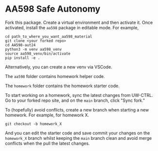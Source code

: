 # AA598 Safe Autonomy

Fork this package.
Create a virtual environment and then activate it. Once activated, install the `aa598` package in editable mode. For example,
```
cd path_to_where_you_want_aa598_material
git clone <your forked repo>
cd AA598-aut24
python3 -m venv aa598_venv
source aa598_venv/bin/activate
pip install -e .
```
Alternatively, you can create a new venv via VSCode.

The `aa598` folder contains homework helper code.

The `homework` folder contains the homework starter code.

To start working on a homework, sync the latest changes from UW-CTRL. Go to your forked repo site, and on the `main` branch, click "Sync fork." 

To (hopefully) avoid conflicts, create a new branch when starting a new homework. For example, for homework X.
```
git checkout -b homework_X
```
And you can edit the starter code and save commit your changes on the `homework_X` branch whilst keeping the `main` branch clean and avoid merge conflicts when the pull the latest changes.

